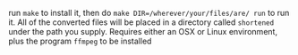 run `make` to install it, then do `make DIR=/wherever/your/files/are/ run` to
run it. All of the converted files will be placed in a directory called
`shortened` under the path you supply.
Requires either an OSX or Linux environment, plus the program `ffmpeg` to be
installed
